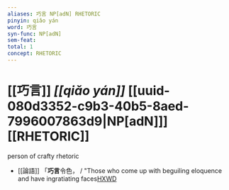 ```yaml
---
aliases: 巧言 NP[adN] RHETORIC
pinyin: qiǎo yán
word: 巧言
syn-func: NP[adN]
sem-feat: 
total: 1
concept: RHETORIC 
---
```

# [[巧言]] *[[qiǎo yán]]*  [[uuid-080d3352-c9b3-40b5-8aed-7996007863d9|NP[adN]]] [[RHETORIC]]
person of crafty rhetoric
 - [[論語]] 「**巧言**令色， / "Those who come up with beguiling eloquence and have ingratiating faces[HXWD](https://hxwd.org/textview.html?location=KR1h0004_tls_017-29a.3)